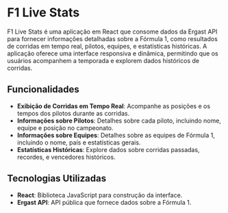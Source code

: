# F1 Live Stats

F1 Live Stats é uma aplicação em React que consome dados da Ergast API para fornecer informações detalhadas sobre a Fórmula 1, como resultados de corridas em tempo real, pilotos, equipes, e estatísticas históricas. A aplicação oferece uma interface responsiva e dinâmica, permitindo que os usuários acompanhem a temporada e explorem dados históricos de corridas.

## Funcionalidades

- **Exibição de Corridas em Tempo Real**: Acompanhe as posições e os tempos dos pilotos durante as corridas.
- **Informações sobre Pilotos**: Detalhes sobre cada piloto, incluindo nome, equipe e posição no campeonato.
- **Informações sobre Equipes**: Detalhes sobre as equipes de Fórmula 1, incluindo o nome, país e estatísticas gerais.
- **Estatísticas Históricas**: Explore dados sobre corridas passadas, recordes, e vencedores históricos.

## Tecnologias Utilizadas

- **React**: Biblioteca JavaScript para construção da interface.
- **Ergast API**: API pública que fornece dados sobre a Fórmula 1.
